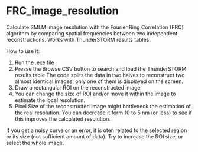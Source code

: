 # FRC_image_resolution
Calculate SMLM image resolution with the Fourier Ring Correlation (FRC) algorithm by comparing spatial frequencies between two independent reconstructions. Works with ThunderSTORM results tables. 

How to use it:
1. Run the .exe file
2. Presse the Browse CSV button to search and load the ThunderSTORM results table 
The code splits the data in two halves to reconstruct two almost identical images, only one of them is displayed on the screen.
3. Draw a rectangular ROI on the reconstructed image
4. You can change the size of ROI and/or move it within the image to estimate the local resolution.
5. Pixel Size of the reconstructed image might bottleneck the estimation of the real resolution. You can decrease it form 10 to 5 nm (or less) to see if this improves the calculated resolution.

If you get a noisy curve or an error, it is oten related to the selected region or its size (not sufficient amount of data). Try to increase the ROI size, or select the whole image.

